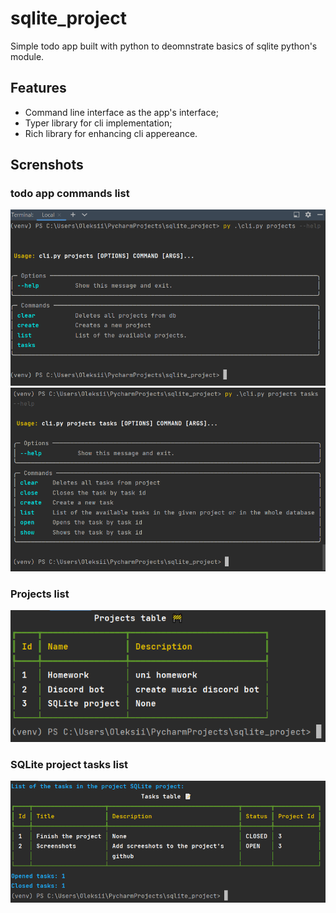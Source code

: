 # sqlite_project
Simple todo app built with python to deomnstrate basics of sqlite python's module.
## Features
* Command line interface as the app's interface;
* Typer library for cli implementation;
* Rich library for enhancing cli appereance.
## Screnshots
### todo app commands list
![](screenshots/projects_help.png)
![](screenshots/tasks_help.png)
### Projects list 
![](screenshots/projects.png)
### SQLite project tasks list
![](screenshots/sqlite_project_tasks.png)
